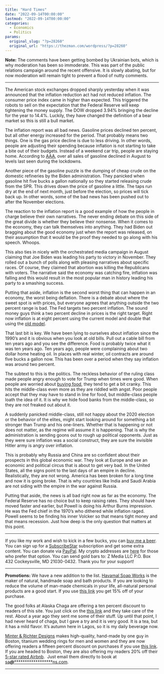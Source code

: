 ```yaml
---
title: "Hard Times"
date: "2022-09-14T00:00:00"
lastmod: "2022-09-14T00:00:00"
categories:
  - Economics
  - Politics
params:
  original_slug: "?p=28260"
  original_url: "https://thezman.com/wordpress/?p=28260"
---
```


**Note:** The comments have been getting bombed by Ukrainian bots, which
is why moderation has been so immoderate. This was part of the public
relations campaign around the recent offensive. It is slowly abating,
but for now moderation will remain tight to prevent a flood of nutty
comments.

------------------------------------------------------------------------

The American stock exchanges dropped sharply yesterday when it was
announced that the inflation reduction act had not reduced inflation.
The consumer price index came in higher than expected. This triggered
the robots to sell on the expectation that the Federal Reserve will keep
tightening the money supply. The DOW dropped 3.94% bringing the decline
for the year to 14.4%. Luckily, they have changed the definition of a
bear market so this is still a bull market.

The inflation report was all bad news. Gasoline prices declined ten
percent, but all other energy increased for the period. That probably
means two things. One is the gas price decline is due to less driving.
In other words, people are adjusting their spending because inflation is
not starting to take a bite out of their budgets. Instead of a weekend
car trip, people are staying home. According to
[AAA](https://gasprices.aaa.com/declining-gas-demand-and-oil-prices-push-national-average-down-again/),
over all sales of gasoline declined in August to levels last seen during
the lockdowns.

Another piece of the gasoline puzzle is the dumping of cheap crude on
the domestic refineries by the Biden administration. They panicked when
gasoline hit five bucks a gallon nationally so they started releasing
crude from the SPR. This drives down the price of gasoline a little. The
taps run dry at the end of next month, just before the election, so
prices will tick back up. In other words, some of the bad news has been
pushed out to after the November elections.

The reaction to the inflation report is a good example of how the people
in charge believe their own narratives. The never ending debate on this
side of the great divide is whether they believe their nonsense. When it
comes to the economy, they can talk themselves into anything. They had
Biden out bragging about the good economy just when the report was
released, on their assumption that it would be the proof they needed to
go along with his speech. Whoops.

This also ties in nicely with the orchestrated media campaign in August
claiming that Joe Biden was leading his party to victory in November.
They rolled out a bunch of polls along with pleasing narratives about
specific races. Of course, they claimed that abortion was killing the
Republicans with voters. The narrative said the economy was catching
fire, inflation was falling and this would result in the most popular
man in history leading his party to a smashing success.

Putting that aside, inflation is the second worst thing that can happen
in an economy, the worst being deflation. There is a debate about where
the sweet spot is with prices, but everyone agrees that anything outside
the two percent range is bad. The Fed targets two percent inflation. The
sound money guys think a two percent decline in prices is the right
target. Right now inflation is at eight percent using the current model
and double that using the [old
model](http://www.shadowstats.com/alternate_data/inflation-charts).

That last bit is key. We have been lying to ourselves about inflation
since the 1990’s and it is obvious when you look at old bills. Pull out
a cable bill from ten years ago and you see the difference. Food is
probably twice what it was ten years ago. Ten years ago, people were
complaining about two dollar home heating oil. In places with real
winter, oil contracts are around five bucks a gallon now. This has been
over a period when they say inflation was around two percent.

The subtext to this is the politics. The reckless behavior of the ruling
class made people angry enough to vote for Trump when times were good.
When people are worried about [buying
food](https://apnews.com/article/hungerfoodbanksinflation-4fd5d6fb5879eaecc3000fe2b73df006),
they tend to get a bit cranky. This hits the middle-class even more as
they are riddled with angst. Poor people accept that they may have to
stand in line for food, but middle-class people loath the idea of it. It
is why we hide food banks from the middle-class, so they are not freaked
out about it.

A suddenly panicked middle-class, still not happy about the 2020
election or the behavior of the elites, might start looking around for
something a bit stronger than Trump and his one-liners. Whether that is
happening or not does not matter, as the regime will assume it is
happening. That is why the administration is sending goons out to rough
up political opponents. Just as they were sure inflation was a social
construct, they are sure the invisible Hitler army is angry over
inflation.

This is probably why Russia and China are so confident about their
prospects in this global economic war. They look at Europe and see an
economic and political circus that is about to get very bad. In the
United States, all the signs point to the last days of an empire in
decline. Realistically, they are not wrong. America has been broken for
a long time and now it is going broke. That is why countries like India
and Saudi Arabia are not siding with the empire in the war against
Russia.

Putting that aside, the news is all bad right now as far as the economy.
The Federal Reserve has no choice but to keep raising rates. They should
have moved faster and earlier, but Powell is doing his Arthur Burns
impression. He was the Fed chief in the 1970’s who dithered while
inflation raged. Powell seems to be finding his inner Volcker so that
means tight money and that means recession. Just how deep is the only
question that matters at this point.

------------------------------------------------------------------------

If you like my work and wish to kick in a few bucks, you can
<a href="https://www.buymeacoffee.com/mujolulu" rel="noopener"
target="_blank">buy me a beer</a>. You can sign up for a
<a href="https://www.subscribestar.com/the-z-blog" rel="noopener"
target="_blank">SubscribeStar</a> subscription and get some extra
content. You can donate via <a
href="https://www.paypal.com/donate/?cmd=_s-xclick&amp;hosted_button_id=UDAS2Q8JYA6CN&amp;source=url"
rel="noopener" target="_blank">PayPal</a>. My crypto addresses are
<a href="https://thezman.com/wordpress/?page_id=22713" rel="noopener"
target="_blank">here</a> for those who prefer that option. You can send
gold bars to: Z Media LLC P.O. Box 432 Cockeysville, MD 21030-0432.
Thank you for your support!

------------------------------------------------------------------------

**Promotions:** We have a new addition to the list.
<a href="https://havamalsoapworks.com/" rel="noopener"
target="_blank">Havamal Soap Works</a> is the maker of natural, handmade
soap and bath products. If you are looking to reduce the volume of
man-made chemicals in your life, all-natural personal products are a
good start. If you use
<a href="https://havamalsoapworks.com/discount/ZMAN" rel="noopener"
target="_blank">this link</a> you get 15% off of your purchase.

The good folks at Alaska Chaga are offering a ten percent discount to
readers of this site. You just click on the
<a href="https://alaskachaga.us/discount/ZMAN" rel="noopener noreferrer"
target="_blank">this link</a> and they take care of the rest. About a
year ago they sent me some of their stuff. Up until that point, I had
never heard of chaga, but I gave a try and it is very good. It is a tea,
but it has a mild flavor. It’s autumn here in Lagos, so it is my daily
beverage now.

<a href="https://www.minterandrichterdesigns.com/"
rel="noreferrer nofollow noopener" target="_blank">Minter &amp; Richter
Designs</a> makes high-quality, hand-made by one guy in Boston, titanium
wedding rings for men and women and they are now offering readers a
fifteen percent discount on purchases if you use
<a href="https://www.minterandrichterdesigns.com/discount/ZMAN"
rel="noreferrer nofollow noopener" target="_blank">this link</a>.
<span class="highlight"><span class="colour"><span class="font"><span class="size">If
you are headed to Boston, they are also offering my readers 20% off
their <a
href="https://www.airbnb.com/users/7988017/listings?user_id=7988017&amp;s=3"
rel="noopener noreferrer" target="_blank">5-star rated Airbnb</a>.  Just
email them directly to book at
<a href="mailto:sa***@*********************ns.com"
data-original-string="ChIL+rekLf9Q+D2OjDvgsg==cb7gT80XWjmNO1avPL6Xh13Cxw8DtctdYYEaH70dbRt21/286Mvof56smmtlHCWp1mH"><span
class="apbct-email-encoder"
data-original-string="TBgu8mY932b0J0eYDBKoKQ==cb7/QxgHRCcvP6ErUsFyEznDyf0fBDjnaHaQ5m0MYIk6EJW1S/pSflYeZykLCywgHyF"
title="This contact has been encoded by Anti-Spam by CleanTalk. Click to decode. To finish the decoding make sure that JavaScript is enabled in your browser.">sa<span
class="apbct-blur">***</span>@<span
class="apbct-blur">*********************</span>ns.com</span></a>.</span></span></span></span>

------------------------------------------------------------------------
